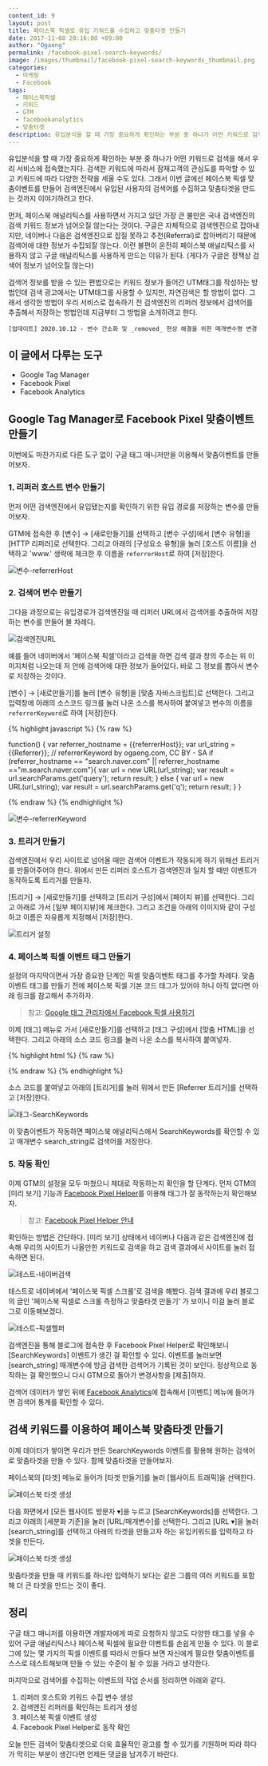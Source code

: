 ```yaml
---
content_id: 9
layout: post
title: 페이스북 픽셀로 유입 키워드를 수집하고 맞춤타겟 만들기
date: 2017-11-08 20:16:00 +09:00
author: "Ogaeng"
permalink: /facebook-pixel-search-keywords/
image: /images/thumbnail/facebook-pixel-search-keywords_thumbnail.png
categories:
  - 마케팅
  - Facebook
tags:
  - 페이스북픽셀
  - 키워드
  - GTM
  - facebookanalytics
  - 맞춤타겟
description: 유입분석을 할 때 가장 중요하게 확인하는 부분 중 하나가 어떤 키워드로 검색을 해서 우리 서비스에 접속했는지다. 검색한 키워드에 따라서 잠재고객의 관심도를 파악할 수 있고 키워드에 따라 다양한 전략을 세울 수도 있다. 그래서 이번 글에선 페이스북 픽셀 맞춤이벤트를 만들어 검색엔진에서 유입된 사용자의 검색어를 수집하고 맞춤타겟을 만드는 것까지 이야기하려고 한다.
---
```


유입분석을 할 때 가장 중요하게 확인하는 부분 중 하나가 어떤 키워드로 검색을 해서 우리 서비스에 접속했는지다. 검색한 키워드에 따라서 잠재고객의 관심도를 파악할 수 있고 키워드에 따라 다양한 전략을 세울 수도 있다. 그래서 이번 글에선 페이스북 픽셀 맞춤이벤트를 만들어 검색엔진에서 유입된 사용자의 검색어를 수집하고 맞춤타겟을 만드는 것까지 이야기하려고 한다.

먼저, 페이스북 애널리틱스를 사용하면서 가지고 있던 가장 큰 불만은 국내 검색엔진의 검색 키워드 정보가 넘어오질 않는다는 것이다. 구글은 자체적으로 검색엔진으로 잡아내지만, 네이버나 다음은 검색엔진으로 잡질 못하고 추천(Referral)로 잡아버리기 때문에 검색어에 대한 정보가 수집되잘 않는다. 이런 불편이 온전히 페이스북 애널리틱스를 사용하지 않고 구글 애널리틱스를 사용하게 만드는 이유가 된다. (게다가 구글은 정책상 검색어 정보가 넘어오질 않는다)

검색어 정보를 받을 수 있는 편법으로는 키워드 정보가 들어간 UTM태그를 작성하는 방법인데 검색 광고에서는 UTM태그를 사용할 수 있지만, 자연검색은 할 방법이 없다. 그래서 생각한 방법이 우리 서비스로 접속하기 전 검색엔진의 리퍼러 정보에서 검색어를 추출해서 저장하는 방법인데 지금부터 그 방법을 소개하려고 한다.

~~~
[업데이트] 2020.10.12 - 변수 간소화 및 _removed_ 현상 해결을 위한 매개변수명 변경
~~~

## 이 글에서 다루는 도구 ##

- Google Tag Manager
- Facebook Pixel
- Facebook Analytics



## Google Tag Manager로 Facebook Pixel 맞춤이벤트 만들기 ##

이번에도 마찬가지로 다른 도구 없이 구글 태그 매니저만을 이용해서 맞춤이벤트를 만들어보자.

### 1. 리퍼러 호스트 변수 만들기 ###

먼저 어떤 검색엔진에서 유입됐는지를 확인하기 위한 유입 경로를 저장하는 변수를 만들어보자.

GTM에 접속한 후 [변수] → [새로만들기]를 선택하고 [변수 구성]에서 [변수 유형]을 [HTTP 리퍼러]로 선택한다. 그리고 아래의 [구성요소 유형]을 눌러 [호스트 이름]을 선택하고 'www.' 생략에 체크한 후 이름을 <code>referrerHost</code>로 하여 [저장]한다.

![변수-referrerHost](/images/post/9/gtm-var-referrerhost.png)

### 2. 검색어 변수 만들기 ###

그다음 과정으로는 유입경로가 검색엔진일 때 리퍼러 URL에서 검색어를 추출하여 저장하는 변수를 만들어 볼 차례다.

![검색엔진URL](/images/post/9/browser-url.png)

예를 들어 네이버에서 '페이스북 픽셀'이라고 검색을 하면 검색 결과 창의 주소는 위 이미지처럼 나오는데 저 안에 검색어에 대한 정보가 들어있다. 바로 그 정보를 뽑아서 변수로 저장하는 것이다.

[변수] → [새로만들기]를 눌러 [변수 유형]을 [맞춤 자바스크립트]로 선택한다. 그리고 입력창에 아래의 소스코드 링크를 눌러 나온 소스를 복사하여 붙여넣고 변수의 이름을 <code>referrerKeyword</code>로 하여 [저장]한다.

{% highlight javascript %}
{% raw %}

function() {
  var referrer_hostname = {{referrerHost}};
  var url_string = {{Referrer}};
  // referrerKeyword by ogaeng.com, CC BY - SA
  if (referrer_hostname == "search.naver.com" || referrer_hostname =="m.search.naver.com"){
    var url = new URL(url_string);
    var result = url.searchParams.get('query');
    return result;
  } else {
    var url = new URL(url_string);
    var result = url.searchParams.get('q');
    return result;
  }
}

{% endraw %}
{% endhighlight %}

![변수-referrerKeyword](/images/post/9/gtm-var-referrerkeyword.png)

### 3. 트리거 만들기 ###

검색엔진에서 우리 사이트로 넘어올 때만 검색어 이벤트가 작동되게 하기 위해선 트리거를 만들어주어야 한다. 위에서 만든 리퍼러 호스트가 검색엔진과 일치 할 때만 이벤트가 동작하도록 트리거를 만들자.

[트리거] → [새로만들기]를 선택하고 [트리거 구성]에서 [페이지 뷰]를 선택한다. 그리고 아래로 가서 [일부 페이지뷰]에 체크한다. 그리고 조건을 아래의 이미지와 같이 구성하고 이름은 자유롭게 지정해서 [저장]한다.

![트리거 설정](/images/post/9/gtm-trigger-referrerhost.png)

### 4. 페이스북 픽셀 이벤트 태그 만들기 ###

설정의 마지막이면서 가장 중요한 단계인 픽셀 맞춤이벤트 태그를 추가할 차례다. 맞춤이벤트 태그를 만들기 전에 페이스북 픽셀 기본 코드 태그가 있어야 하니 아직 없다면 아래 링크를 참고해서 추가하자.

> 참고: [Google 태그 관리자에서 Facebook 픽셀 사용하기](https://www.facebook.com/business/help/1021909254506499)

이제 [태그] 메뉴로 가서 [새로만들기]를 선택하고 [태그 구성]에서 [맞춤 HTML]을 선택한다. 그리고 아래의 소스 코드 링크를 눌러 나온 소스를 복사하여 붙여넣자.

{% highlight html %}
{% raw %}
<script>
  fbq('trackCustom', 'SearchKeywords', {
    search_string: {{referrerKeyword}}
  });
</script>

{% endraw %}
{% endhighlight %}

소스 코드를 붙여넣고 아래의 [트리거]를 눌러 위에서 만든 [Referrer 트리거]를 선택하고 [저장]한다.

![태그-SearchKeywords](/images/post/9/gtm-tag-searchkeywords.png)

이 맞춤이벤트가 작동하면 페이스북 애널리틱스에서 SearchKeywords를 확인할 수 있고 매개변수 search_string로 검색어를 저장한다.

### 5. 작동 확인 ###

이제 GTM의 설정을 모두 마쳤으니 제대로 작동하는지 확인을 할 단계다. 먼저 GTM의 [미리 보기] 기능과 [Facebook Pixel Helper](https://chrome.google.com/webstore/detail/facebook-pixel-helper/fdgfkebogiimcoedlicjlajpkdmockpc)를 이용해 태그가 잘 동작하는지 확인해보자.

> 참고: [Facebook Pixel Helper 안내](https://developers.facebook.com/docs/facebook-pixel/pixel-helper)

확인하는 방법은 간단하다. [미리 보기] 상태에서 네이버나 다음과 같은 검색엔진에 접속해 우리의 사이트가 나올만한 키워드로 검색을 하고 검색 결과에서 사이트를 눌러 접속하면 된다.

![테스트-네이버검색](/images/post/9/test-naver-search.png)

테스트로 네이버에서 '페이스북 픽셀 스크롤'로 검색을 해봤다. 검색 결과에 우리 블로그의 글인 '페이스북 픽셀로 스크롤 측정하고 맞춤타겟 만들기' 가 보이니 이걸 눌러 블로그로 이동해보겠다.

![테스트-픽셀헬퍼](/images/post/9/test-pixel-helper.png)



검색엔진을 통해 블로그에 접속한 후 Facebook Pixel Helper로 확인해보니 [SearchKeywords] 이벤트가 생긴 걸 확인할 수 있다. 이벤트를 눌러보면 [search_string] 매개변수에 방금 검색한 검색어가 기록된 것이 보인다. 정상적으로 동작하는 걸 확인했으니 다시 GTM으로 돌아가 변경사항을 [제출]하자.

검색어 데이터가 쌓인 뒤에 [Facebook Analytics](https://www.facebook.com/analytics)에 접속해서 [이벤트] 메뉴에 들어가면 검색어 통계를 확인할 수 있다.

## 검색 키워드를 이용하여 페이스북 맞춤타겟 만들기 ##

이제 데이터가 쌓이면 우리가 만든 SearchKeywords 이벤트를 활용해 원하는 검색어로 맞춤타겟을 만들 수 있다. 함께 맞춤타겟을 만들어보자.

페이스북의 [타겟] 메뉴로 들어가 [타겟 만들기]를 눌러 [웹사이트 트래픽]을 선택한다.

![페이스북 타겟 생성](/images/post/9/facebook-target-1.png)

다음 화면에서 [모든 웹사이트 방문자 ▾]을 누르고 [SearchKeywords]를 선택한다. 그리고 아래의 [세분화 기준]을 눌러 [URL/매개변수]를 선택한다. 그리고 [URL ▾]을 눌러 [search_string]를 선택하고 아래의 타겟을 만들고자 하는 유입키워드를 입력하고 타겟을 만든다.

![페이스북 타겟 생성](/images/post/9/facebook-target-create.png)

맞춤타겟을 만들 때 키워드를 하나만 입력하기 보다는 같은 그룹의 여러 키워드를 포함해 더 큰 타겟을 만드는 것이 좋다.

## 정리 ##

구글 태그 매니저를 이용하면 개발자에게 따로 요청하지 않고도 다양한 태그를 넣을 수 있어 구글 애널리틱스나 페이스북 픽셀에 필요한 이벤트를 손쉽게 만들 수 있다. 이 블로그에 있는 몇 가지의 픽셀 이벤트를 따라서 만들다 보면 자신에게 필요한 맞춤이벤트를 스스로 테스트해보며 만들 수 있는 수준이 될 수 있을 거라고 생각한다.

마지막으로 검색어를 수집하는 이벤트의 작업 순서를 정리하면 아래와 같다.

1. 리퍼러 호스트와 키워드 수집 변수 생성
2. 검색엔진 리퍼러를 확인하는 트리거 생성
3. 페이스북 픽셀 이벤트 생성
4. Facebook Pixel Helper로 동작 확인

오늘 만든 검색어 맞춤타겟으로 더욱 효율적인 광고를 할 수 있기를 기원하며 따라 하다가 막히는 부분이 생긴다면 언제든 댓글을 남겨주기 바란다.
